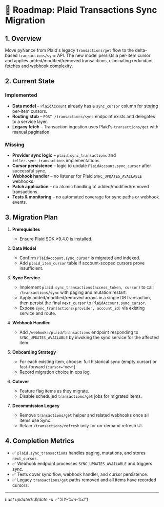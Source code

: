 # 🚀 Roadmap: Plaid Transactions Sync Migration

## 1. Overview

Move pyNance from Plaid's legacy `transactions/get` flow to the delta-based `transactions/sync` API. The new model persists a per-item cursor and applies added/modified/removed transactions, eliminating redundant fetches and webhook complexity.

## 2. Current State

### Implemented

- **Data model** – `PlaidAccount` already has a `sync_cursor` column for storing per-item cursors.
- **Routing stub** – `POST /transactions/sync` endpoint exists and delegates to a service layer.
- **Legacy fetch** – Transaction ingestion uses Plaid's `transactions/get` with manual pagination.

### Missing

- **Provider sync logic** – `plaid.sync_transactions` and `teller.sync_transactions` implementations.
- **Cursor persistence** – logic to update `PlaidAccount.sync_cursor` after successful sync.
- **Webhook handler** – no listener for Plaid `SYNC_UPDATES_AVAILABLE` webhooks.
- **Patch application** – no atomic handling of added/modified/removed transactions.
- **Tests & monitoring** – no automated coverage for sync paths or webhook events.

## 3. Migration Plan

1. **Prerequisites**
   - Ensure Plaid SDK ≥9.4.0 is installed.

2. **Data Model**
   - Confirm `PlaidAccount.sync_cursor` is migrated and indexed.
   - Add `plaid_item_cursor` table if account-scoped cursors prove insufficient.

3. **Sync Service**
   - Implement `plaid.sync_transactions(access_token, cursor)` to call `/transactions/sync` with paging and mutation restart.
   - Apply added/modified/removed arrays in a single DB transaction, then persist the final `next_cursor` to `PlaidAccount.sync_cursor`.
   - Expose `sync_transactions(provider, account_id)` via existing service and route.

4. **Webhook Handler**
   - Add `/webhooks/plaid/transactions` endpoint responding to `SYNC_UPDATES_AVAILABLE` by invoking the sync service for the affected item.

5. **Onboarding Strategy**
   - For each existing item, choose: full historical sync (empty cursor) or fast-forward (`cursor="now"`).
   - Record migration choice in ops log.

6. **Cutover**
   - Feature flag items as they migrate.
   - Disable scheduled `transactions/get` jobs for migrated items.

7. **Decommission Legacy**
   - Remove `transactions/get` helper and related webhooks once all items use Sync.
   - Retain `/transactions/refresh` only for on-demand refresh UI.

## 4. Completion Metrics

- ✅ `plaid.sync_transactions` handles paging, mutations, and stores `next_cursor`.
- ✅ Webhook endpoint processes `SYNC_UPDATES_AVAILABLE` and triggers sync.
- ✅ Tests cover sync flow, webhook handler, and cursor persistence.
- ✅ Legacy `transactions/get` paths removed and all items have recorded cursors.

---

_Last updated: $(date -u +"%Y-%m-%d")_
